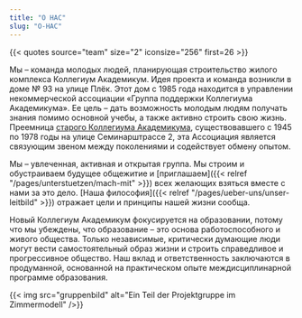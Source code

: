 ```yaml
---
title: "О НАС"
slug: "О-НАС"
---
```


{{< quotes source="team" size="2" iconsize="256" first=26 >}}

Мы – команда молодых людей, планирующая строительство жилого комплекса Коллегиум Академикум. Идея проекта и команда возникли в доме № 93 на улице Плёк. Этот дом с 1985 года находится в управлении некоммерческой ассоциации «Группа поддержки Коллегиума Академикума». Ее цель – дать возможность молодым людям получать знания помимо основной учебы, а также активно строить свою жизнь. Преемница [старого Коллегиума Академикума](/geschichte), существовавшего с 1945 по 1978 годы на улице Семинарштрассе 2, эта Ассоциация является связующим звеном между поколениями и содействует обмену опытом.

Мы – увлеченная, активная и открытая группа. Мы строим и обустраиваем будущее общежитие и [приглашаем]({{< relref "/pages/unterstuetzen/mach-mit" >}}) всех желающих взяться вместе с нами за это дело.  [Наша философия]({{< relref "/pages/ueber-uns/unser-leitbild" >}}) отражает цели и принципы нашей жизни сообща.

Новый Коллегиум Академикум фокусируется на образовании, потому что мы убеждены, что образование – это основа работоспособного и живого общества. Только независимые, критически думающие люди могут вести самостоятельный образ жизни и строить справедливое и прогрессивное общество. Наш вклад и ответственность заключаются в продуманной, основанной на практическом опыте междисциплинарной программе образования.

{{< img src="gruppenbild" alt="Ein Teil der Projektgruppe im Zimmermodell" />}}
